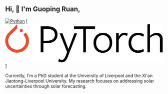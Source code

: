 ## Hi, 👋 I'm Guoping Ruan, 

[![Python](https://img.shields.io/badge/-Python-3776AB?style=flat&logo=python&logoColor=white)](https://www.python.org/)
[![Pytorch](https://github.com/Guoping-Ruan/Guoping-Ruan/blob/main/logo-dark.svg)]


Currently, I'm a PhD student at the University of Liverpool and the Xi'an Jiaotong-Liverpool University. My research focuses on addressing solar uncertainties through solar forecasting.



<!--
**Guoping-Ruan/Guoping-Ruan** is a ✨ _special_ ✨ repository because its `README.md` (this file) appears on your GitHub profile.

Here are some ideas to get you started:

- 🔭 I’m currently working on ...
- 🌱 I’m currently learning ...
- 👯 I’m looking to collaborate on ...
- 🤔 I’m looking for help with ...
- 💬 Ask me about ...
- 📫 How to reach me: ...
- 😄 Pronouns: ...
- ⚡ Fun fact: ...
-->
